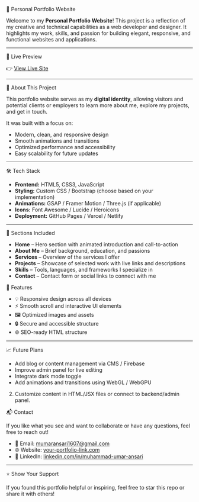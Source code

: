 💼 Personal Portfolio Website

Welcome to my **Personal Portfolio Website**! This project is a reflection of my creative and technical capabilities as a web developer and designer. It highlights my work, skills, and passion for building elegant, responsive, and functional websites and applications.

---

 🚀 Live Preview

👉 [View Live Site](https://your-portfolio-link.com)

---

 🧠 About This Project

This portfolio website serves as my **digital identity**, allowing visitors and potential clients or employers to learn more about me, explore my projects, and get in touch.

It was built with a focus on:

* Modern, clean, and responsive design
* Smooth animations and transitions
* Optimized performance and accessibility
* Easy scalability for future updates

---

 🛠️ Tech Stack

* **Frontend:** HTML5, CSS3, JavaScript 
* **Styling:** Custom CSS / Bootstrap (choose based on your implementation)
* **Animations:** GSAP / Framer Motion / Three.js (if applicable)
* **Icons:** Font Awesome / Lucide / Heroicons
* **Deployment:** GitHub Pages / Vercel / Netlify

---

 📂 Sections Included

* **Home** – Hero section with animated introduction and call-to-action
* **About Me** – Brief background, education, and passions
* **Services** – Overview of the services I offer
* **Projects** – Showcase of selected work with live links and descriptions
* **Skills** – Tools, languages, and frameworks I specialize in
* **Contact** – Contact form or social links to connect with me



 🧩 Features

* 💡 Responsive design across all devices
* ⚡ Smooth scroll and interactive UI elements
* 🖼️ Optimized images and assets
* 🔒 Secure and accessible structure
* 🌐 SEO-ready HTML structure

---

 📈 Future Plans

* Add blog or content management via CMS / Firebase
* Improve admin panel for live editing
* Integrate dark mode toggle
* Add animations and transitions using WebGL / WebGPU



2. Customize content in HTML/JSX files or connect to backend/admin panel.


 📬 Contact

If you like what you see and want to collaborate or have any questions, feel free to reach out!

* 📧 Email: [mumaransari1607@gmail.com](mailto:mumaransari1607@gmail.com)
* 🌐 Website: [your-portfolio-link.com](https://your-portfolio-link.com)
* 🔗 LinkedIn: [linkedin.com/in/muhammad-umar-ansari](www.linkedin.com/in/muhammad-umar-ansari-26a456355)

---

 ⭐ Show Your Support

If you found this portfolio helpful or inspiring, feel free to star this repo or share it with others!

